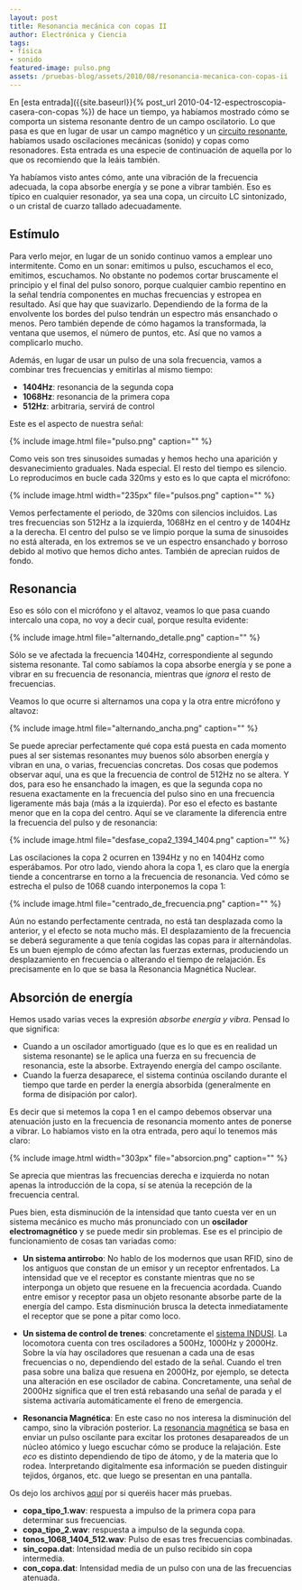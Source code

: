 ```yaml
---
layout: post
title: Resonancia mecánica con copas II
author: Electrónica y Ciencia
tags:
- física
- sonido
featured-image: pulso.png
assets: /pruebas-blog/assets/2010/08/resonancia-mecanica-con-copas-ii
---
```


En [esta entrada]({{site.baseurl}}{% post_url 2010-04-12-espectroscopia-casera-con-copas %}) de hace un tiempo, ya habíamos mostrado cómo se comporta un sistema resonante dentro de un campo oscilatorio. Lo que pasa es que en lugar de usar un campo magnético y un [circuito resonante](http://es.wikipedia.org/wiki/Circuito_LC), habíamos usado oscilaciones mecánicas (sonido) y copas como resonadores. Esta entrada es una especie de continuación de aquella por lo que os recomiendo que la leáis también.

Ya habíamos visto antes cómo, ante una vibración de la frecuencia adecuada, la copa absorbe energía y se pone a vibrar también. Eso es típico en cualquier resonador, ya sea una copa, un circuito LC sintonizado, o un cristal de cuarzo tallado adecuadamente.

## Estímulo

Para verlo mejor, en lugar de un sonido continuo vamos a emplear uno intermitente. Como en un sonar: emitimos u pulso, escuchamos el eco, emitimos, escuchamos. No obstante no podemos cortar bruscamente el principio y el final del pulso sonoro, porque cualquier cambio repentino en la señal tendría componentes en muchas frecuencias y estropea en resultado. Así que hay que suavizarlo. Dependiendo de la forma de la envolvente los bordes del pulso tendrán un espectro más ensanchado o menos. Pero también depende de cómo hagamos la transformada, la ventana que usemos, el número de puntos, etc. Así que no vamos a complicarlo mucho.

Además, en lugar de usar un pulso de una sola frecuencia, vamos a combinar tres frecuencias y emitirlas al mismo tiempo:

- **1404Hz**: resonancia de la segunda copa
- **1068Hz**: resonancia de la primera copa
- **512Hz**: arbitraria, servirá de control

Este es el aspecto de nuestra señal:

{% include image.html file="pulso.png" caption="" %}

Como veis son tres sinusoides sumadas y hemos hecho una aparición y desvanecimiento graduales. Nada especial. El resto del tiempo es silencio. Lo reproducimos en bucle cada 320ms y esto es lo que capta el micrófono:

{% include image.html width="235px" file="pulsos.png" caption="" %}

Vemos perfectamente el periodo, de 320ms con silencios incluidos. Las tres frecuencias son 512Hz a la izquierda, 1068Hz en el centro y de 1404Hz a la derecha. El centro del pulso se ve limpio porque la suma de sinusoides no está alterada, en los extremos se ve un espectro ensanchado y borroso debido al motivo que hemos dicho antes. También de aprecian ruidos de fondo.

## Resonancia

Eso es sólo con el micrófono y el altavoz, veamos lo que pasa cuando intercalo una copa, no voy a decir cual, porque resulta evidente:

{% include image.html file="alternando_detalle.png" caption="" %}

Sólo se ve afectada la frecuencia 1404Hz, correspondiente al segundo sistema resonante. Tal como sabíamos la copa absorbe energía y se pone a vibrar en su frecuencia de resonancia, mientras que *ignora* el resto de frecuencias.

Veamos lo que ocurre si alternamos una copa y la otra entre micrófono y altavoz:

{% include image.html file="alternando_ancha.png" caption="" %}

Se puede apreciar perfectamente qué copa está puesta en cada momento pues al ser sistemas resonantes muy buenos sólo absorben energía y vibran en una, o varias, frecuencias concretas. Dos cosas que podemos observar aquí, una es que la frecuencia de control de 512Hz no se altera. Y dos, para eso he ensanchado la imagen, es que la segunda copa no resuena exactamente en la frecuencia del pulso sino en una frecuencia ligeramente más baja (más a la izquierda). Por eso el efecto es bastante menor que en la copa del centro. Aquí se ve claramente la diferencia entre la frecuencia del pulso y de resonancia:

{% include image.html file="desfase_copa2_1394_1404.png" caption="" %}

Las oscilaciones la copa 2 ocurren en 1394Hz y no en 1404Hz como esperábamos. Por otro lado, viendo ahora la copa 1, es claro que la energía tiende a concentrarse en torno a la frecuencia de resonancia. Ved cómo se estrecha el pulso de 1068 cuando interponemos la copa 1:

{% include image.html file="centrado_de_frecuencia.png" caption="" %}

Aún no estando perfectamente centrada, no está tan desplazada como la anterior, y el efecto se nota mucho más. El desplazamiento de la frecuencia se deberá seguramente a que tenía cogidas las copas para ir alternándolas. Es un buen ejemplo de cómo afectan las fuerzas externas, produciendo un desplazamiento en frecuencia o alterando el tiempo de relajación. Es precisamente en lo que se basa la Resonancia Magnética Nuclear.

## Absorción de energía

Hemos usado varias veces la expresión *absorbe energía y vibra*. Pensad lo que significa:

- Cuando a un oscilador amortiguado (que es lo que es en realidad un sistema resonante) se le aplica una fuerza en su frecuencia de resonancia, este la absorbe. Extrayendo energía del campo oscilante.
- Cuando la fuerza desaparece, el sistema continúa oscilando durante el tiempo que tarde en perder la energía absorbida (generalmente en forma de disipación por calor).

Es decir que si metemos la copa 1 en el campo debemos observar una atenuación justo en la frecuencia de resonancia momento antes de ponerse a vibrar. Lo habíamos visto en la otra entrada, pero aquí lo tenemos más claro:

{% include image.html width="303px" file="absorcion.png" caption="" %}

Se aprecia que mientras las frecuencias derecha e izquierda no notan apenas la introducción de la copa, sí se atenúa la recepción de la frecuencia central.

Pues bien, esta disminución de la intensidad que tanto cuesta ver en un sistema mecánico es mucho más pronunciado con un **oscilador electromagnético** y se puede medir sin problemas. Ese es el principio de funcionamiento de cosas tan variadas como:

- **Un sistema antirrobo**: No hablo de los modernos que usan RFID, sino de los antiguos que constan de un emisor y un receptor enfrentados. La intensidad que ve el receptor es constante mientras que no se interponga un objeto que resuene en la frecuencia acordada. Cuando entre emisor y receptor pasa un objeto resonante absorbe parte de la energía del campo. Esta disminución brusca la detecta inmediatamente el receptor que se pone a pitar como loco.

- **Un sistema de control de trenes**: concretamente el [sistema INDUSI](http://www.sh1.org/eisenbahn/rindusi2.htm). La locomotora cuenta con tres osciladores a 500Hz, 1000Hz y 2000Hz. Sobre la vía hay osciladores que resuenan a cada una de esas frecuencias o no, dependiendo del estado de la señal. Cuando el tren pasa sobre una baliza que resuena en 2000Hz, por ejemplo, se detecta una alteración en ese oscilador de cabina. Concretamente, una señal de 2000Hz significa que el tren está rebasando una señal de parada y el sistema activaría automáticamente el freno de emergencia.

- **Resonancia Magnética**: En este caso no nos interesa la disminución del campo, sino la vibración posterior. La [resonancia magnética](http://webs2002.uab.es/vicente_aige/reso1.htm) se basa en enviar un pulso oscilante para excitar los protones desapareados de un núcleo atómico y luego escuchar cómo se produce la relajación. Este *eco* es distinto dependiendo de tipo de átomo, y de la materia que lo rodea. Interpretando digitalmente esa información se pueden distinguir tejidos, órganos, etc. que luego se presentan en una pantalla.

Os dejo los archivos [aquí]({{page.assets}}/resonancia_pulsante.rar) por si queréis hacer más pruebas.

- **copa_tipo_1.wav**: respuesta a impulso de la primera copa para determinar sus frecuencias.
- **copa_tipo_2.wav**: respuesta a impulso de la segunda copa.
- **tonos_1068_1404_512.wav**: Pulso de esas tres frecuencias combinadas.
- **sin_copa.dat**: Intensidad media de un pulso recibido sin copa intermedia.
- **con_copa.dat**: Intensidad media de un pulso con una de las frecuencias atenuada.

